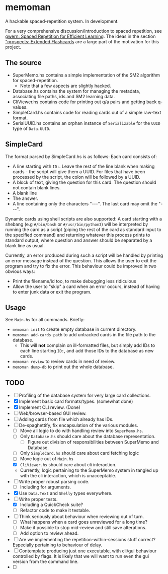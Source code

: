 # memoman

A hackable spaced-repetition system. In development.

For a very comprehensive discussion/introduction to spaced repetition, see
[gwern: Spaced Repetition for Efficient Learning](https://www.gwern.net/Spaced-repetition).
The ideas in the section ["prospects: Extended Flashcards](https://www.gwern.net/Spaced-repetition#prospects-extended-flashcards) are a large part of the motivation for this project.

## The source

- SuperMemo.hs contains a simple implementation of the SM2 algorithm for spaced-repetition.
  - Note that a few aspects are slightly hacked.
- Database.hs contains the system for managing the metadata, associating file paths, ids and SM2 learning data.
- CliViewer.hs contains code for printing out q/a pairs and getting back q-values.
- SimpleCard.hs contains code for reading cards out of a simple raw-text format.
- SerialUUID.hs contains an orphan instance of `Serializable` for the `UUID` type of `Data.UUID`.

## SimpleCard

The format parsed by SimpleCard.hs is as follows:
Each card consists of:

- A line starting with `ID:`. Leave the rest of the line blank when making cards - the script will give them a UUID. For files that have been processed by the script, the colon will be followed by a UUID.
- A block of text, giving the question for this card. The question should not contain blank lines.
- A blank line
- The answer.
- A line containing only the characters "---".
The last card may omit the "---".

Dynamic cards using shell scripts are also supported:
A card starting with a shebang (e.g `#/bin/bash` or `#/usr/bin/python3`) will be interpreted by running the card as a script (piping the rest of the card as standard input to the specified command) and returning whatever this process prints to standard output, where question and answer should be separated by a blank line as usual.

Currently, an error produced during such a script will be handled by printing an error message instead of the question.
This allows the user to exit the program and try to fix the error.
This behaviour could be improved in two obvious ways:

- Print the filename/id too, to make debugging less ridiculous
- Allow the user to "skip" a card when an error occurs, instead of having to enter junk data or exit the program.

## Usage

See `Main.hs` for all commands. Briefly:

- `memoman init` to create empty database in current directory.
- `memoman add-cards path` to add untracked cards in the file path to the database.
  - This will **not** complain on ill-formatted files, but simply add IDs to each line starting `ID:`, and add those IDs to the database as new cards.
- `memoman review` to review cards in need of review.
- `memoman dump-db` to print out the whole database.

## TODO

- [ ] Profiling of the database system for very large card collections.
- [x] Implement basic card formats/types. (somewhat done)
- [x] Implement CLI review. (Done)
- [ ] Web/browser-based GUI review.
- [ ] Adding cards from file which already has IDs.
- [ ] De-spaghettify, fix encapsulation of the various modules.
  - [ ] Move all logic to do with handling review into `SuperMemo.hs`.
  - [ ] Only `Database.hs` should care about the database representation.
    - [ ] Figure out division of responsibilities between SuperMemo and Database.
  - [ ] Only `SimpleCard.hs` should care about card fetching logic
  - [ ] Move logic out of `Main.hs`
  - [x] `CliViewer.hs` should care about cli interaction.
  - Currently, logic pertaining to the SuperMemo system in tangled up with the cli interaction, which is unacceptable.
- [ ] Write proper robust parsing code.
  - [ ] Including for arguments.
- [x] Use `Data.Text` and `Shelly` types everywhere.
- [ ] Write proper tests.
  - [x] Including a QuickCheck suite?
  - [ ] Refactor code to make it testable.
- [ ] Think seriously about behaviour when reviewing out of turn.
  - [ ] What happens when a card goes unreviewed for a long time?
  - [ ] Make it possible to stop mid-review and still save alterations.
  - [ ] Add option to review ahead.
- [ ] Are we implementing the repetition-within-sessions stuff correct? Especially pertaining to behaviour of delay.
- [ ] Contemplate producing just one executable, with cli/gui behaviour controlled by flags. It is likely that we will want to run even the gui version from the command line.
- [ ] 